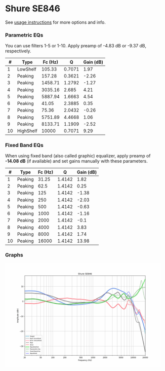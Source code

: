 # Shure SE846
See [usage instructions](https://github.com/jaakkopasanen/AutoEq#usage) for more options and info.

### Parametric EQs
You can use filters 1-5 or 1-10. Apply preamp of -4.83 dB or -9.37 dB, respectively.

|   # | Type      |   Fc (Hz) |      Q |   Gain (dB) |
|-----|-----------|-----------|--------|-------------|
|   1 | LowShelf  |    105.33 | 0.7071 |        1.97 |
|   2 | Peaking   |    157.28 | 0.3621 |       -2.26 |
|   3 | Peaking   |   1458.71 | 1.2792 |       -1.27 |
|   4 | Peaking   |   3035.16 | 2.685  |        4.21 |
|   5 | Peaking   |   5887.94 | 1.6663 |        4.54 |
|   6 | Peaking   |     41.05 | 2.3885 |        0.35 |
|   7 | Peaking   |     75.36 | 2.0432 |       -0.26 |
|   8 | Peaking   |   5751.89 | 4.4668 |        1.06 |
|   9 | Peaking   |   8133.71 | 1.1909 |       -2.52 |
|  10 | HighShelf |  10000    | 0.7071 |        9.29 |

### Fixed Band EQs
When using fixed band (also called graphic) equalizer, apply preamp of **-14.08 dB** (if available) and set gains manually with these parameters.

|   # | Type    |   Fc (Hz) |      Q |   Gain (dB) |
|-----|---------|-----------|--------|-------------|
|   1 | Peaking |     31.25 | 1.4142 |        1.82 |
|   2 | Peaking |     62.5  | 1.4142 |        0.25 |
|   3 | Peaking |    125    | 1.4142 |       -1.38 |
|   4 | Peaking |    250    | 1.4142 |       -2.03 |
|   5 | Peaking |    500    | 1.4142 |       -0.63 |
|   6 | Peaking |   1000    | 1.4142 |       -1.16 |
|   7 | Peaking |   2000    | 1.4142 |       -0.1  |
|   8 | Peaking |   4000    | 1.4142 |        3.83 |
|   9 | Peaking |   8000    | 1.4142 |        1.74 |
|  10 | Peaking |  16000    | 1.4142 |       13.98 |

### Graphs
![](./Shure%20SE846.png)

